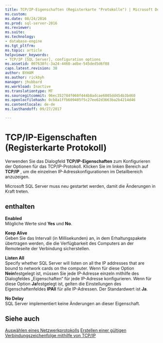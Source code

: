 ```yaml
---
title: TCP/IP-Eigenschaften (Registerkarte "Protokolle") | Microsoft Docs
ms.custom: 
ms.date: 08/24/2016
ms.prod: sql-server-2016
ms.reviewer: 
ms.suite: 
ms.technology:
- database-engine
ms.tgt_pltfrm: 
ms.topic: article
helpviewer_keywords:
- TCP/IP [SQL Server], configuration options
ms.assetid: 007638fc-3a24-4460-adbe-545ded5d6f88
caps.latest.revision: 38
author: BYHAM
ms.author: rickbyh
manager: jhubbard
ms.workload: Inactive
ms.translationtype: MT
ms.sourcegitcommit: 96ec352784f060f444b8adcae6005dd454b3b460
ms.openlocfilehash: 0cb8a1ffb609405f5c27ee62d3663ba2b4214d46
ms.contentlocale: de-de
ms.lasthandoff: 09/27/2017

---
```

# TCP/IP-Eigenschaften (Registerkarte Protokoll)
  Verwenden Sie das Dialogfeld **TCP/IP-Eigenschaften** zum Konfigurieren der Optionen für das TCP/IP-Protokoll. Klicken Sie im linken Bereich auf **TCP/IP** , um die einzelnen IP-Adresskonfigurationen im Detailbereich anzuzeigen.  
  
 Microsoft SQL Server muss neu gestartet werden, damit die Änderungen in Kraft treten.  
  
## enthalten  
 **Enabled**  
 Mögliche Werte sind **Yes** und **No**.  
  
 **Keep Alive**  
 Geben Sie das Intervall (in Millisekunden) an, in dem Erhaltungspakete übertragen werden, die die Verfügbarkeit des Computers an der Remoteseite der Verbindung sicherstellen.  
  
 **Listen All**  
 Specify whether SQL Server will listen on all the IP addresses that are bound to network cards on the computer. Wenn für diese Option **Nein**festgelegt ist, müssen Sie jede IP-Adresse einzeln mithilfe des Dialogfeldes „Eigenschaften“ für jede IP-Adresse konfigurieren. Wenn für diese Option **Ja**festgelegt ist, gelten die Einstellungen des Eigenschaftenfeldes **IPAll** für alle IP-Adressen. Der Standardwert ist **Ja**.  
  
 **No Delay**  
 SQL Server implementiert keine Änderungen an dieser Eigenschaft.  
  
## Siehe auch  
 [Auswählen eines Netzwerkprotokolls](https://msdn.microsoft.com/library/ms187892(v=sql.130).aspx)   
 [Erstellen einer gültigen Verbindungszeichenfolge mithilfe von TCP/IP](creating-a-valid-connection-string-using-tcp-ip.md)  
  
  


